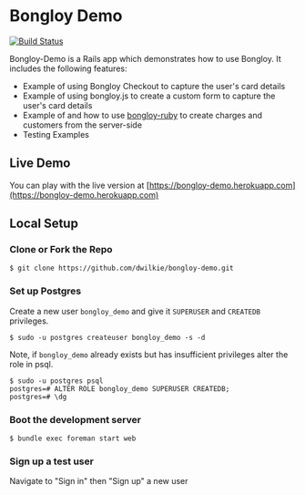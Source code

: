 # Bongloy Demo

[![Build Status](https://travis-ci.org/dwilkie/bongloy-demo.svg?branch=master)](https://travis-ci.org/dwilkie/bongloy-demo)

Bongloy-Demo is a Rails app which demonstrates how to use Bongloy. It includes the following features:
* Example of using Bongloy Checkout to capture the user's card details
* Example of using bongloy.js to create a custom form to capture the user's card details
* Example of and how to use [bongloy-ruby](https://github.com/dwilkie/bongloy-ruby) to create charges and customers from the server-side
* Testing Examples

## Live Demo

You can play with the live version at [https://bongloy-demo.herokuapp.com](https://bongloy-demo.herokuapp.com)

## Local Setup

### Clone or Fork the Repo

```shell
$ git clone https://github.com/dwilkie/bongloy-demo.git
```

### Set up Postgres

Create a new user `bongloy_demo` and give it `SUPERUSER` and `CREATEDB` privileges.

```shell
$ sudo -u postgres createuser bongloy_demo -s -d
```

Note, if `bongloy_demo` already exists but has insufficient privileges alter the role in psql.

```shell
$ sudo -u postgres psql
postgres=# ALTER ROLE bongloy_demo SUPERUSER CREATEDB;
postgres=# \dg
```

### Boot the development server

```shell
$ bundle exec foreman start web
```

### Sign up a test user

Navigate to "Sign in" then "Sign up" a new user
